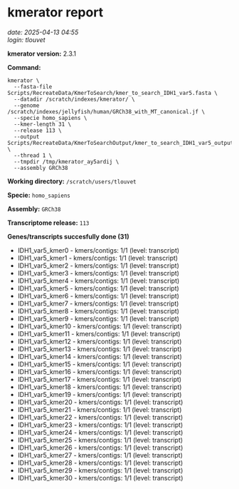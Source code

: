 # kmerator report
*date: 2025-04-13 04:55*  
*login: tlouvet*

**kmerator version:** 2.3.1

**Command:**

```
kmerator \
  --fasta-file Scripts/RecreateData/KmerToSearch/kmer_to_search_IDH1_var5.fasta \
  --datadir /scratch/indexes/kmerator/ \
  --genome /scratch/indexes/jellyfish/human/GRCh38_with_MT_canonical.jf \
  --specie homo_sapiens \
  --kmer-length 31 \
  --release 113 \
  --output Scripts/RecreateData/KmerToSearchOutput/kmer_to_search_IDH1_var5_output \
  --thread 1 \
  --tmpdir /tmp/kmerator_ay5ardij \
  --assembly GRCh38
```

**Working directory:** `/scratch/users/tlouvet`

**Specie:** `homo_sapiens`

**Assembly:** `GRCh38`

**Transcriptome release:** `113`

**Genes/transcripts succesfully done (31)**

- IDH1_var5_kmer0 - kmers/contigs: 1/1 (level: transcript)
- IDH1_var5_kmer1 - kmers/contigs: 1/1 (level: transcript)
- IDH1_var5_kmer2 - kmers/contigs: 1/1 (level: transcript)
- IDH1_var5_kmer3 - kmers/contigs: 1/1 (level: transcript)
- IDH1_var5_kmer4 - kmers/contigs: 1/1 (level: transcript)
- IDH1_var5_kmer5 - kmers/contigs: 1/1 (level: transcript)
- IDH1_var5_kmer6 - kmers/contigs: 1/1 (level: transcript)
- IDH1_var5_kmer7 - kmers/contigs: 1/1 (level: transcript)
- IDH1_var5_kmer8 - kmers/contigs: 1/1 (level: transcript)
- IDH1_var5_kmer9 - kmers/contigs: 1/1 (level: transcript)
- IDH1_var5_kmer10 - kmers/contigs: 1/1 (level: transcript)
- IDH1_var5_kmer11 - kmers/contigs: 1/1 (level: transcript)
- IDH1_var5_kmer12 - kmers/contigs: 1/1 (level: transcript)
- IDH1_var5_kmer13 - kmers/contigs: 1/1 (level: transcript)
- IDH1_var5_kmer14 - kmers/contigs: 1/1 (level: transcript)
- IDH1_var5_kmer15 - kmers/contigs: 1/1 (level: transcript)
- IDH1_var5_kmer16 - kmers/contigs: 1/1 (level: transcript)
- IDH1_var5_kmer17 - kmers/contigs: 1/1 (level: transcript)
- IDH1_var5_kmer18 - kmers/contigs: 1/1 (level: transcript)
- IDH1_var5_kmer19 - kmers/contigs: 1/1 (level: transcript)
- IDH1_var5_kmer20 - kmers/contigs: 1/1 (level: transcript)
- IDH1_var5_kmer21 - kmers/contigs: 1/1 (level: transcript)
- IDH1_var5_kmer22 - kmers/contigs: 1/1 (level: transcript)
- IDH1_var5_kmer23 - kmers/contigs: 1/1 (level: transcript)
- IDH1_var5_kmer24 - kmers/contigs: 1/1 (level: transcript)
- IDH1_var5_kmer25 - kmers/contigs: 1/1 (level: transcript)
- IDH1_var5_kmer26 - kmers/contigs: 1/1 (level: transcript)
- IDH1_var5_kmer27 - kmers/contigs: 1/1 (level: transcript)
- IDH1_var5_kmer28 - kmers/contigs: 1/1 (level: transcript)
- IDH1_var5_kmer29 - kmers/contigs: 1/1 (level: transcript)
- IDH1_var5_kmer30 - kmers/contigs: 1/1 (level: transcript)
